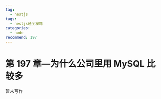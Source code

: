 ```yaml
---
tag:
  - nestjs
tags:
  - nestjs通关秘籍
categories:
  - node
recommend: 197
---
```


# 第 197 章—为什么公司里用 MySQL 比较多

暂未写作
